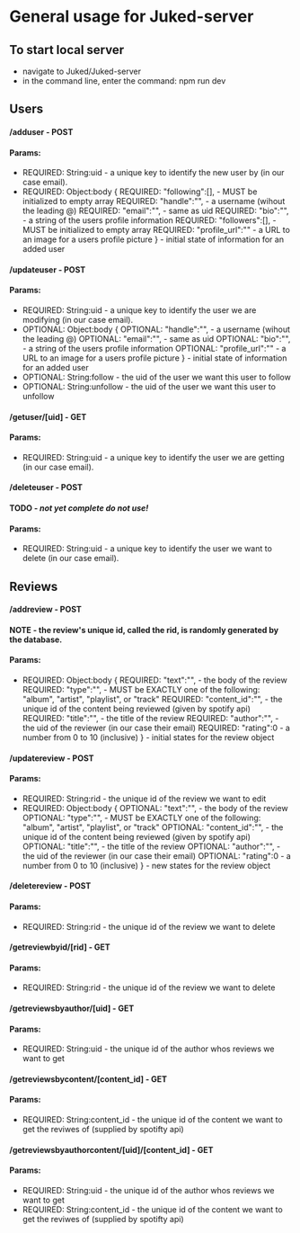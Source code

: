 # General usage for Juked-server


## To start local server
 - navigate to Juked/Juked-server 
 - in the command line, enter the command: npm run dev

## Users

#### /adduser - POST
#### Params:

- REQUIRED: String:uid        - a unique key to identify the new user by (in our case email).
- REQUIRED: Object:body {
    REQUIRED: "following":[],  - MUST be initialized to empty array
    REQUIRED: "handle":"",     - a username (wihout the leading @)
    REQUIRED: "email":"",      - same as uid
    REQUIRED: "bio":"",        - a string of the users profile information
    REQUIRED: "followers":[],  - MUST be initialized to empty array
    REQUIRED: "profile_url":"" - a URL to an image for a users profile picture
    }                          - initial state of information for an added user


#### /updateuser - POST
#### Params:

- REQUIRED: String:uid         - a unique key to identify the user we are modifying (in our case email).
- OPTIONAL: Object:body {
    OPTIONAL: "handle":"",     - a username (wihout the leading @)
    OPTIONAL: "email":"",      - same as uid
    OPTIONAL: "bio":"",        - a string of the users profile information
    OPTIONAL: "profile_url":"" - a URL to an image for a users profile picture
    }                          - initial state of information for an added user
- OPTIONAL: String:follow      - the uid of the user we want this user to follow
- OPTIONAL: String:unfollow    - the uid of the user we want this user to unfollow

#### /getuser/[uid] - GET
#### Params:
- REQUIRED: String:uid         - a unique key to identify the user we are getting (in our case email).

#### /deleteuser - POST
#### TODO - *not yet complete do not use!*
#### Params:
- REQUIRED: String:uid         - a unique key to identify the user we want to delete (in our case email).

## Reviews

#### /addreview - POST
#### NOTE - the review's unique id, called the rid, is randomly generated by the database.
#### Params:
- REQUIRED: Object:body {
    REQUIRED: "text":"",       - the body of the review
    REQUIRED: "type":"",       - MUST be EXACTLY one of the following: "album", "artist", "playlist", or "track"
    REQUIRED: "content_id":"", - the unique id of the content being reviewed (given by spotify api)
    REQUIRED: "title":"",      - the title of the review
    REQUIRED: "author":"",     - the uid of the reviewer (in our case their email)
    REQUIRED: "rating":0       - a number from 0 to 10 (inclusive)
    }                          - initial states for the review object

#### /updatereview - POST
#### Params:
- REQUIRED: String:rid         - the unique id of the review we want to edit
- REQUIRED: Object:body {
    OPTIONAL: "text":"",       - the body of the review
    OPTIONAL: "type":"",       - MUST be EXACTLY one of the following: "album", "artist", "playlist", or "track"
    OPTIONAL: "content_id":"", - the unique id of the content being reviewed (given by spotify api)
    OPTIONAL: "title":"",      - the title of the review
    OPTIONAL: "author":"",     - the uid of the reviewer (in our case their email)
    OPTIONAL: "rating":0       - a number from 0 to 10 (inclusive)
    }                          - new states for the review object

#### /deletereview - POST
#### Params:
- REQUIRED: String:rid         - the unique id of the review we want to delete

#### /getreviewbyid/[rid] - GET
#### Params:
- REQUIRED: String:rid         - the unique id of the review we want to delete

#### /getreviewsbyauthor/[uid] - GET
#### Params:
- REQUIRED: String:uid         - the unique id of the author whos reviews we want to get


#### /getreviewsbycontent/[content_id] - GET
#### Params:
- REQUIRED: String:content_id  - the unique id of the content we  want to get the reviwes of (supplied by spotifty api)

#### /getreviewsbyauthorcontent/[uid]/[content_id] - GET
#### Params:
- REQUIRED: String:uid         - the unique id of the author whos reviews we want to get
- REQUIRED: String:content_id  - the unique id of the content we  want to get the reviwes of (supplied by spotifty api)